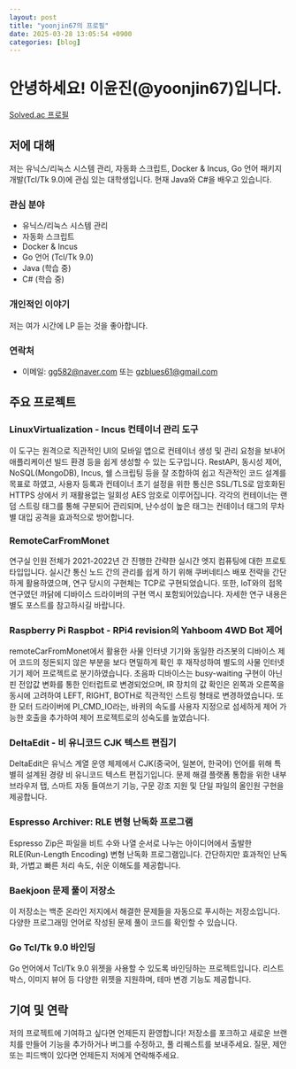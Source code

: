 ```yaml
---
layout: post
title: "yoonjin67의 프로필"
date: 2025-03-28 13:05:54 +0900
categories: [blog]
---
```


# 안녕하세요! 이윤진(@yoonjin67)입니다.

[Solved.ac 프로필](https://solved.ac/yoonjin67)

## 저에 대해

저는 유닉스/리눅스 시스템 관리, 자동화 스크립트, Docker & Incus, Go 언어 패키지 개발(Tcl/Tk 9.0)에 관심 있는 대학생입니다. 현재 Java와 C#을 배우고 있습니다.

### 관심 분야

  * 유닉스/리눅스 시스템 관리
  * 자동화 스크립트
  * Docker & Incus
  * Go 언어 (Tcl/Tk 9.0)
  * Java (학습 중)
  * C# (학습 중)

### 개인적인 이야기

저는 여가 시간에 LP 듣는 것을 좋아합니다.

### 연락처

  * 이메일: [gg582@naver.com](mailto:gg582@naver.com) 또는 [gzblues61@gmail.com](mailto:gzblues61@gmail.com)

## 주요 프로젝트

### LinuxVirtualization - Incus 컨테이너 관리 도구

이 도구는 원격으로 직관적인 UI의 모바일 앱으로 컨테이너 생성 및 관리 요청을 보내어 애플리케이션 빌드 환경 등을 쉽게 생성할 수 있는 도구입니다. RestAPI, 동시성 제어, NoSQL(MongoDB), Incus, 쉘 스크립팅 등을 잘 조합하여 쉽고 직관적인 코드 설계를 목표로 하였고, 사용자 등록과 컨테이너 초기 설정을 위한 통신은 SSL/TLS로 암호화된 HTTPS 상에서 키 재활용없는 일회성 AES 암호로 이루어집니다. 각각의 컨테이너는 랜덤 스트링 태그를 통해 구분되어 관리되며, 난수성이 높은 태그는 컨테이너 태그의 무차별 대입 공격을 효과적으로 방어합니다.

### RemoteCarFromMonet

연구실 인원 전체가 2021-2022년 간 진행한 간략한 실시간 엣지 컴퓨팅에 대한 프로토타입입니다. 실시간 통신 노드 간의 관리를 쉽게 하기 위해 쿠버네티스 배포 전략을 간단하게 활용하였으며, 연구 당시의 구현체는 TCP로 구현되었습니다. 또한, IoT와의 접목 연구였던 까닭에 디바이스 드라이버의 구현 역시 포함되어있습니다. 자세한 연구 내용은 별도 포스트를 참고하시길 바랍니다.

### Raspberry Pi Raspbot - RPi4 revision의 Yahboom 4WD Bot 제어

remoteCarFromMonet에서 활용한 사물 인터넷 기기와 동일한 라즈봇의 디바이스 제어 코드의 정돈되지 않은 부분을 보다 면밀하게 확인 후 재작성하여 별도의 사물 인터넷 기기 제어 프로젝트로 분기하였습니다. 초음파 디바이스는 busy-waiting 구현이 아닌 핀 전압값 변화를 통한 인터럽트로 변경되었으며, IR 장치의 값 확인은 왼쪽과 오른쪽을 동시에 고려하여 LEFT, RIGHT, BOTH로 직관적인 스트링 형태로 변경하였습니다. 또한 모터 드라이버에 PI\_CMD\_IO라는, 바퀴의 속도를 사용자 지정으로 섬세하게 제어 가능한 호출을 추가하여 제어 프로젝트로의 성숙도를 높였습니다.

### DeltaEdit - 비 유니코드 CJK 텍스트 편집기

DeltaEdit은 유닉스 계열 운영 체제에서 CJK(중국어, 일본어, 한국어) 언어를 위해 특별히 설계된 경량 비 유니코드 텍스트 편집기입니다. 문제 해결 플랫폼 통합을 위한 내부 브라우저 탭, 스마트 자동 들여쓰기 기능, 구문 강조 지원 및 단일 파일의 올인원 구현을 제공합니다.

### Espresso Archiver: RLE 변형 난독화 프로그램

Espresso Zip은 파일을 비트 수와 나열 순서로 나누는 아이디어에서 출발한 RLE(Run-Length Encoding) 변형 난독화 프로그램입니다. 간단하지만 효과적인 난독화, 가볍고 빠른 처리 속도, 쉬운 이해도를 제공합니다.


### Baekjoon 문제 풀이 저장소

이 저장소는 백준 온라인 저지에서 해결한 문제들을 자동으로 푸시하는 저장소입니다. 다양한 프로그래밍 언어로 작성된 문제 풀이 코드를 확인할 수 있습니다.

### Go Tcl/Tk 9.0 바인딩

Go 언어에서 Tcl/Tk 9.0 위젯을 사용할 수 있도록 바인딩하는 프로젝트입니다. 리스트 박스, 이미지 뷰어 등 다양한 위젯을 지원하며, 테마 변경 기능도 제공합니다.

## 기여 및 연락

저의 프로젝트에 기여하고 싶다면 언제든지 환영합니다! 저장소를 포크하고 새로운 브랜치를 만들어 기능을 추가하거나 버그를 수정하고, 풀 리퀘스트를 보내주세요. 질문, 제안 또는 피드백이 있다면 언제든지 저에게 연락해주세요.
